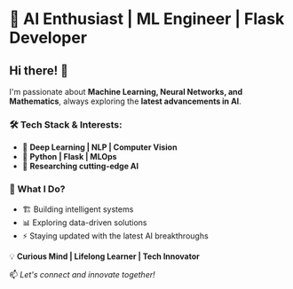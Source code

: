 # 🚀 AI Enthusiast | ML Engineer | Flask Developer  

## Hi there! 👋  
I'm passionate about **Machine Learning, Neural Networks, and Mathematics**, always exploring the **latest advancements in AI**.  

### 🛠️ Tech Stack & Interests:  
- 🧠 **Deep Learning | NLP | Computer Vision**  
- 🐍 **Python | Flask | MLOps**  
- 🔬 **Researching cutting-edge AI**  

### 🚀 What I Do?  
- 🏗️ Building intelligent systems  
- 📊 Exploring data-driven solutions  
- ⚡ Staying updated with the latest AI breakthroughs  

💡 **Curious Mind | Lifelong Learner | Tech Innovator**  

📫 *Let's connect and innovate together!*  
